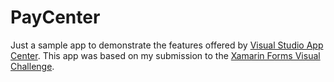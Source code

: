 # PayCenter

Just a sample app to demonstrate the features offered by [Visual Studio App Center](https://appcenter.ms/). This app was based on my submission to the [Xamarin Forms Visual Challenge](https://github.com/mcvasquez/VisualChallenge).
